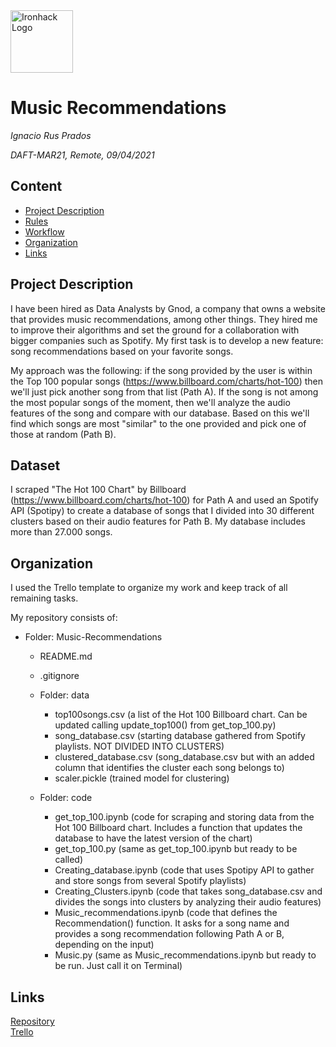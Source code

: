 <img src="https://bit.ly/2VnXWr2" alt="Ironhack Logo" width="100"/>

# Music Recommendations
*Ignacio Rus Prados*

*DAFT-MAR21, Remote, 09/04/2021*

## Content
- [Project Description](#project-description)
- [Rules](#rules)
- [Workflow](#workflow)
- [Organization](#organization)
- [Links](#links)

## Project Description

I have been hired as Data Analysts by Gnod, a company that owns a website that provides music recommendations, among other things. They hired me to improve their algorithms and set the ground for a collaboration with bigger companies such as Spotify. My first task is to develop a new feature: song recommendations based on your favorite songs.

My approach was the following: if the song provided by the user is within the Top 100 popular songs (https://www.billboard.com/charts/hot-100) then we'll just pick another song from that list (Path A). If the song is not among the most popular songs of the moment, then we'll analyze the audio features of the song and compare with our database. Based on this we'll find which songs are most "similar" to the one provided and pick one of those at random (Path B).

## Dataset

I scraped "The Hot 100 Chart" by Billboard (https://www.billboard.com/charts/hot-100) for Path A and used an Spotify API (Spotipy) to create a database of songs that I divided into 30 different clusters based on their audio features for Path B. My database includes more than 27.000 songs.


## Organization

I used the Trello template to organize my work and keep track of all remaining tasks.

My repository consists of:

- Folder: Music-Recommendations
    - README.md
    - .gitignore 
    - Folder: data
        - top100songs.csv (a list of the Hot 100 Billboard chart. Can be updated calling update_top100() from get_top_100.py)
        - song_database.csv (starting database gathered from Spotify playlists. NOT DIVIDED INTO CLUSTERS)
        - clustered_database.csv (song_database.csv but with an added column that identifies the cluster each song belongs to)
        - scaler.pickle (trained model for clustering)
        
    - Folder: code
        - get_top_100.ipynb (code for scraping and storing data from the Hot 100 Billboard chart. Includes a function that updates the database to have the latest version of the chart)
        - get_top_100.py (same as get_top_100.ipynb but ready to be called) 
        - Creating_database.ipynb (code that uses Spotipy API to gather and store songs from several Spotify playlists)
        - Creating_Clusters.ipynb (code that takes song_database.csv and divides the songs into clusters by analyzing their audio features)
        - Music_recommendations.ipynb (code that defines the Recommendation() function. It asks for a song name and provides a song recommendation following Path A or B, depending on the input)
        - Music.py (same as Music_recommendations.ipynb but ready to be run. Just call it on Terminal)
        
## Links

[Repository](https://github.com/IgnacioRus/Music-Recommendations)  
[Trello](https://trello.com/b/WUy2UQtZ/music-recommendations-project)  
